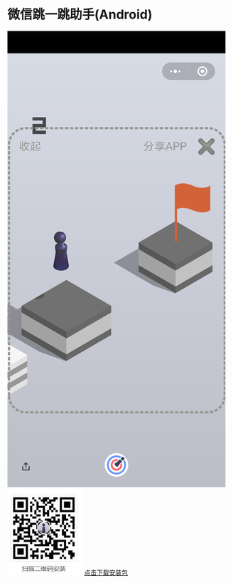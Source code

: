 # 微信跳一跳助手(Android)


![截图](screenshot.png)
![二维码](code.jpg)
[点击下载安装包](https://github.com/planet0104/planet0104.github.io/raw/master/jumpjumphelper.apk "APK下载链接")
